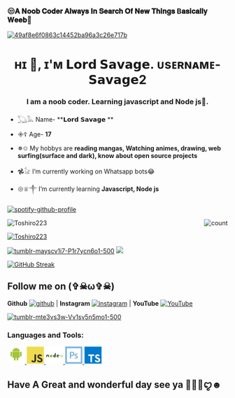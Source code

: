 ### 😒𝐀 𝐍𝐨𝐨𝐛 𝐂𝐨𝐝𝐞𝐫 𝐀𝐥𝐰𝐚𝐲𝐬 𝐈𝐧 𝐒𝐞𝐚𝐫𝐜𝐡 𝐎𝐟 𝐍𝐞𝐰 𝐓𝐡𝐢𝐧𝐠𝐬 B𝐚𝐬𝐢𝐜𝐚𝐥𝐥𝐲 𝐖𝐞𝐞𝐛🚀


<a href="https://imgbb.com/"><img src="https://i.ibb.co/Jq8xgRn/49af8e6f0863c14452ba96a3c26e717b.gif" alt="49af8e6f0863c14452ba96a3c26e717b" border="0" /></a>
<h1 align="center">ʜɪ 👋, ɪ'ᴍ 𝗟𝗼𝗿𝗱 𝗦𝗮𝘃𝗮𝗴𝗲. ᴜsᴇʀɴᴀᴍᴇ- 𝗦𝗮𝘃𝗮𝗴𝗲2</h1>
<h3 align="center">I am a noob coder. Learning javascript and Node js👀.</h3>

- 𓆏𓅓 Name- **𝗟𝗼𝗿𝗱 𝗦𝗮𝘃𝗮𝗴𝗲 **

- 𖧷☦︎ Age- **17**

- ✵✩ My hobbys are **reading mangas, Watching animes, drawing, web surfing(surface and dark), know about open source projects**

- 𖣘𓃠 I’m currently working on Whatsapp bots😂

- 𑁍♕༒︎ I’m currently learning **Javascript, Node js**

</div>

[![spotify-github-profile](https://spotify-github-profile.vercel.app/api/view?uid=0bayzsrvnvivnrnxg4te2b1vb&cover_image=true&theme=default)](https://github.com/Savagee2/Oum)



<img align="right" alt="count" src="https://count.getloli.com/get/@:Toshiro223?theme=rule34">

<p align="left"> <img src="https://komarev.com/ghpvc/?username=Toshiro223&label=Profile%20views&color=0e75b6&style=flat" alt="Toshiro223"> </p>

<p align="left"> <a href="https://github.com/ryo-ma/github-profile-trophy"><img src="https://github-profile-trophy.vercel.app/?username=Toshiro223" alt="Toshiro223" /></a> </p>
<a href="https://imgbb.com/"><img src="https://i.ibb.co/ryxjvsN/tumblr-mayscv1i7-P1r7ycn6o1-500.gif" alt="tumblr-mayscv1i7-P1r7ycn6o1-500" border="0" /></a>
<img src = "https://github-readme-stats.vercel.app/api?username=Toshiro223&show_icons=true&theme=radical&line_height=40&count_private=true&cache_seconds=1800&title_color=red&include_all_commits=true">

[![GitHub Streak](https://github-readme-streak-stats.herokuapp.com?user=Toshiro223&theme=blueberry&hide_border=true&date_format=M%20j%5B%2C%20Y%5D)](https://git.io/streak-stats)

## Follow me on (✞︎☠︎︎ω✞︎☠︎︎)
**Github** [<img src="https://img.icons8.com/nolan/240/github.png" alt='github' height='32'>](https://github.com/Savagee2) | **Instagram** [<img src="https://img.icons8.com/nolan/240/instagram-new.png" alt='instagram' height='32'>](https://www.instagram.com/_smokey_vinez_/) | **YouTube** [<img src="https://img.icons8.com/nolan/240/youtube.png" alt='YouTube' height='32'>](https://youtube.com/channel/UCXpD5-zJKfNjB-RGFNq9FPA)  

<a href="https://imgbb.com/"><img src="https://i.ibb.co/GQLrdy9/tumblr-mte3vs3w-Vv1sv5n5mo1-500.gif" alt="tumblr-mte3vs3w-Vv1sv5n5mo1-500" border="0" /></a>
<h3 align="left">Languages and Tools:</h3>
<p align="left"> <a href="https://developer.android.com" target="_blank"> <img src="https://raw.githubusercontent.com/devicons/devicon/master/icons/android/android-original-wordmark.svg" alt="android" width="40" height="40"/> </a> <a href="https://developer.mozilla.org/en-US/docs/Web/JavaScript" target="_blank"> <img src="https://raw.githubusercontent.com/devicons/devicon/master/icons/javascript/javascript-original.svg" alt="javascript" width="40" height="40"/> </a> <a href="https://nodejs.org" target="_blank"> <img src="https://raw.githubusercontent.com/devicons/devicon/master/icons/nodejs/nodejs-original-wordmark.svg" alt="nodejs" width="40" height="40"/> </a> <a href="https://www.photoshop.com/en" target="_blank"> <img src="https://raw.githubusercontent.com/devicons/devicon/master/icons/photoshop/photoshop-line.svg" alt="photoshop" width="40" height="40"/> </a> <a href="https://www.typescriptlang.org/" target="_blank"> <img src="https://raw.githubusercontent.com/devicons/devicon/master/icons/typescript/typescript-original.svg" alt="typescript" width="40" height="40"/> </a> </p>

## Have A Great and wonderful day see ya 💫✌🏻ꨄ︎☻︎










